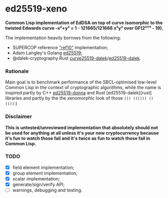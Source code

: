 # ed25519-xeno

**Common Lisp implementation of EdDSA on top of curve isomorphic 
to the twisted Edwards curve -x²+y² = 1 - 121665/121666 x²y² 
over GF(2²⁵⁵ - 19).**

The implementation heavily borrows from the following:

- SUPERCOP reference ["ref10"][ref10] implementation;
- Adam Langley's Golang [ed25519][golang];
- @dalek-cryptography Rust [curve25519-dalek][cdalek]/[ed25519-dalek][edalek].

### Rationale

Main goal is to benchmark performance of the SBCL-optimised low-level 
Common Lisp in the context of cryptographic algorithms, while 
the name is inspired partly by C++ [ed25519-donna][cpp] and 
Rust [ed25519-dalek][rust] libraries and partly by the the xenomorphic
look of those `(() ((())) () (())`:)

### Disclaimer

**This is untested/unreviewed implementation that absolutely should not be used
for anything at all unless it's your new cryptocurrency because it's fun to
watch those fail and it's twice as fun to watch those fail in Common Lisp.**

### TODO

- [x] field element implementation;
- [x] group element implementation;
- [x] scalar implementation;
- [x] generate/sign/verify API;
- [ ] warnings, debugging and testing.

[ref10]: https://bench.cr.yp.to/supercop.html
[golang]: https://github.com/agl/ed25519
[cpp]: https://github.com/floodyberry/ed25519-donna
[cdalek]: https://github.com/dalek-cryptography/curve25519-dalek
[edalek]: https://github.com/dalek-cryptography/ed25519-dalek
